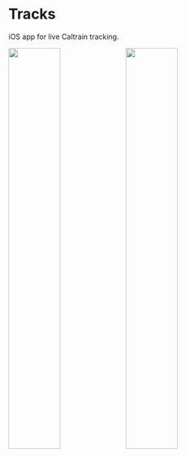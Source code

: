 # Tracks

iOS app for live Caltrain tracking.

<p>
    <img src="https://static.ayukmr.com/repos/tracks/1.png" width="45%">
    <img src="https://static.ayukmr.com/repos/tracks/2.png" width="45%">
</p>
